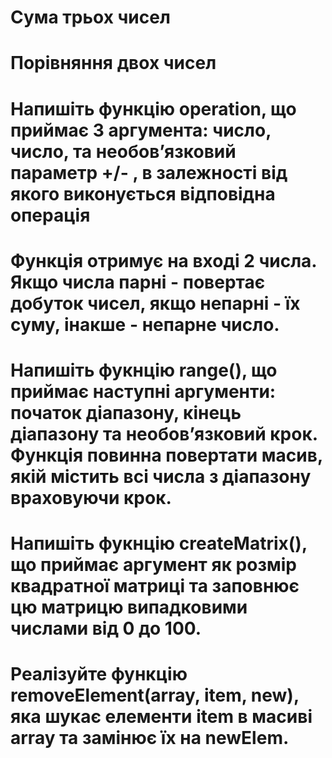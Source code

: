 # Сума трьох чисел

# Порівняння двох чисел

# Напишіть функцію operation, що приймає 3 аргумента: число, число, та необовʼязковий параметр +/- , в залежності від якого виконується відповідна операція

# Функція отримує на вході 2 числа. Якщо числа парні - повертає добуток чисел, якщо непарні - їх суму, інакше - непарне число.

# Напишіть фукнцію range(), що приймає наступні аргументи: початок діапазону, кінець діапазону та необовʼязковий крок. Функція повинна повертати масив, якій містить всі числа з діапазону враховуючи крок.

# Напишіть фукнцію createMatrix(), що приймає аргумент як розмір квадратної матриці та заповнює цю матрицю випадковими числами від 0 до 100.

# Реалізуйте функцію removeElement(array, item, new), яка шукає елементи item в масиві array та замінює їх на newElem.


<!-- [3,45,6,7,88,6]

removeElement(array, item, new)

removeElement([3,45,6,7,88,6], 7, 100) => [3,45,6,100,88,6]

for
.filter
.map
 -->
